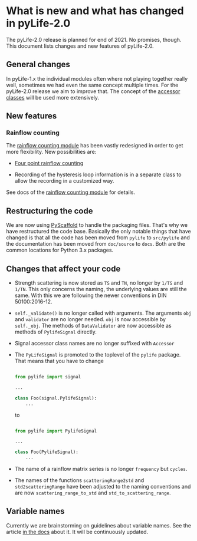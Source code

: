 # What is new and what has changed in pyLife-2.0

The pyLife-2.0 release is planned for end of 2021.  No promises, though.  This
document lists changes and new features of pyLife-2.0.


## General changes

In pyLife-1.x the individual modules often where not playing together really
well, sometimes we had even the same concept multiple times.  For the
pyLife-2.0 release we aim to improve that.  The concept of the [accessor
classes](https://pandas.pydata.org/pandas-docs/stable/development/extending.html#registering-custom-accessors)
will be used more extensively.


## New features

### Rainflow counting

The [rainflow counting module](docs/stress/rainflow.rst) has been vastly redesigned
in order to get more flexibility.  New possibilities are:

* [Four point rainflow counting](docs/stress/rainflow/fourpointdetector.rst)

* Recording of the hysteresis loop information is in a separate class to allow
  the recording in a customized way.

See docs of the [rainflow counting module](docs/stress/rainflow.rst) for details.


## Restructuring the code

We are now using [PyScaffold](https://pyscaffold.org) to handle the packaging
files.  That's why we have restructured the code base.  Basically the only
notable things that have changed is that all the code has been moved from
`pylife` to `src/pylife` and the documentation has been moved from `doc/source`
to `docs`.  Both are the common locations for Python 3.x packages.


## Changes that affect your code

* Strength scattering is now stored as `TS` and `TN`, no longer by `1/TS` and
  `1/TN`.  This only concerns the naming, the underlying values are still the
  same.  With this we are following the newer conventions in DIN 50100:2016-12.


* `self._validate()` is no longer called with arguments.  The arguments `obj`
  and `validator` are no longer needed.  `obj` is now accessible by
  `self._obj`. The methods of `DataValidator` are now accessible as methods of
  `PylifeSignal` directly.

* Signal accessor class names are no longer suffixed with `Accessor`

* The `PyLifeSignal` is promoted to the toplevel of the `pylife` package.  That
  means that you have to change

  ```python

  from pylife import signal

  ...

  class Foo(signal.PylifeSignal):
      ...
  ```

  to

  ```python

  from pylife import PylifeSignal

  ...

  class Foo(PylifeSignal):
      ...
  ```

* The name of a rainflow matrix series is no longer `frequency` but `cycles`.

* The names of the functions `scatteringRange2std` and `std2scatteringRange`
  have been adjusted to the naming conventions and are now
  `scattering_range_to_std` and `std_to_scattering_range`.

## Variable names

Currently we are brainstorming on guidelines about variable names.  See the
article [in the docs](docs/variable_names.rst) about it.  It will be
continuously updated.
